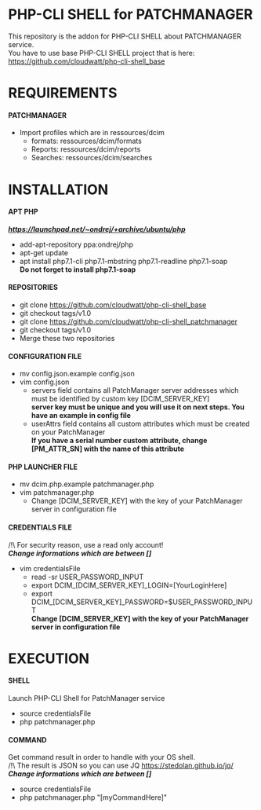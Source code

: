 # PHP-CLI SHELL for PATCHMANAGER

This repository is the addon for PHP-CLI SHELL about PATCHMANAGER service.  
You have to use base PHP-CLI SHELL project that is here: https://github.com/cloudwatt/php-cli-shell_base


# REQUIREMENTS

#### PATCHMANAGER
* Import profiles which are in ressources/dcim
    * formats: ressources/dcim/formats
	* Reports: ressources/dcim/reports
	* Searches: ressources/dcim/searches


# INSTALLATION

#### APT PHP
__*https://launchpad.net/~ondrej/+archive/ubuntu/php*__
* add-apt-repository ppa:ondrej/php
* apt-get update
* apt install php7.1-cli php7.1-mbstring php7.1-readline php7.1-soap  
__Do not forget to install php7.1-soap__

#### REPOSITORIES
* git clone https://github.com/cloudwatt/php-cli-shell_base
* git checkout tags/v1.0
* git clone https://github.com/cloudwatt/php-cli-shell_patchmanager
* git checkout tags/v1.0
* Merge these two repositories
	
#### CONFIGURATION FILE
* mv config.json.example config.json
* vim config.json
    * servers field contains all PatchManager server addresses which must be identified by custom key [DCIM_SERVER_KEY]  
	  __server key must be unique and you will use it on next steps. You have an example in config file__
	* userAttrs field contains all custom attributes which must be created on your PatchManager  
	  __If you have a serial number custom attribute, change [PM_ATTR_SN] with the name of this attribute__

#### PHP LAUNCHER FILE
* mv dcim.php.example patchmanager.php
* vim patchmanager.php
    * Change [DCIM_SERVER_KEY] with the key of your PatchManager server in configuration file

#### CREDENTIALS FILE
/!\ For security reason, use a read only account!  
__*Change informations which are between []*__
* vim credentialsFile
    * read -sr USER_PASSWORD_INPUT
    * export DCIM_[DCIM_SERVER_KEY]_LOGIN=[YourLoginHere]
    * export DCIM_[DCIM_SERVER_KEY]_PASSWORD=$USER_PASSWORD_INPUT  
	  __Change [DCIM_SERVER_KEY] with the key of your PatchManager server in configuration file__


# EXECUTION

#### SHELL
Launch PHP-CLI Shell for PatchManager service
* source credentialsFile
* php patchmanager.php

#### COMMAND
Get command result in order to handle with your OS shell.  
/!\ The result is JSON so you can use JQ https://stedolan.github.io/jq/  
__*Change informations which are between []*__
* source credentialsFile
* php patchmanager.php "[myCommandHere]"